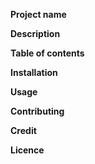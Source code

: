 **Project name**

**Description**

**Table of contents**

**Installation**

**Usage**

**Contributing**

**Credit**

**Licence**